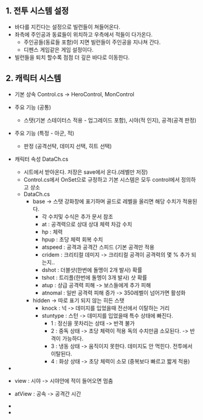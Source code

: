 ## 1. 전투 시스템 설정
- 바다를 지킨다는 설정으로 빌런들이 쳐들어온다.
- 좌측에 주인공과 동료들이 위치하고 우측에서 적들이 다가온다.
  - 주인공들(동료들 포함)이 지면 빌런들이 주인공을 지나쳐 간다.
  - 디펜스 게임같은 게임 설정이다.
- 빌런들을 퇴치 할수록 점점 더 깊은 바다로 이동한다.

## 2. 캐릭터 시스템
- 기본 상속 Control.cs -> HeroControl, MonControl
- 주요 기능 (공통)
  - 스탯(기본 스테이터스 적용 - 업그레이드 포함), 시야(적 인지), 공격(공격 판정)  
- 주요 기능 (특정 - 아군, 적)
  - 판정 (공격선탹, 데미지 선택, 히트 선택) 
- 캐릭터 속성 DataCh.cs
  - 시트에서 받아온다. 저장은 save에서 온다.(레벨만 저장)
  - Control.cs에서 OnSet으로 규정하고 기본 시스템은 모두 control에서 정의하고 상소  
  - DataCh.cs
    - base -> 스탯 강화창에 표기하며 골드로 레벨을 올리면 해당 수치가 적용된다.
      - 각 수치및 수식은 추가 문서 참조 
      - at : 공격력으로 상대 상대 체력 차감 수치
      - hp : 체력
      - hpup : 초당 체력 회복 수치
      - atspeed : 공격과 공격간 스피드 (기본 공격만 적용
      - cridem : 크리티컬 데미지 -> 크리티컬 공격이 공격력의 몇 % 추가 되는지..
      - dshot : 더블샷(한번에 돌멩이 2개 발사) 확률
      - tshot : 트리플(한번에 돌멩이 3개 발사) 샷 확률
      - atup : 상급 공격력 피해 -> 보스들에게 추가 피해 
      - atnomal : 일반 공격력 피해 증가 -> 350레벨이 넘어가면 활성화
    - hidden -> 따로 표기 되지 않는 히든 스탯
      - knock : 넉 -> 데미지를 입었을때 전선에서 이탈하는 거리
      - stuntype : 스턴 -> 데미지를 입었을때 특수 상태에 빠진다.
        - 1 : 정신을 못차리는 상태 -> 반격 불가
        - 2 : 중독 상태 -> 초당 체력이 적용 독의 수치만큼 소모된다. -> 반격이 가능하다.
        - 3 : 냉동 상태 -> 움직이지 못한다. 데미지도 안 먹힌다. 전투에서 이탈된다.
        - 4 : 화상 상태 -> 초당 체력이 소모 (중복보다 빠르고 짧게 적용)











 



-
- view : 시야 -> 시야안에 적이 들어오면 멈춤
- atView : 공속 -> 공격간 시간
- 
- 
